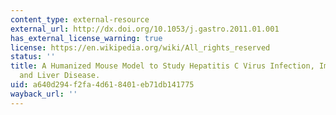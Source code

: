 ```yaml
---
content_type: external-resource
external_url: http://dx.doi.org/10.1053/j.gastro.2011.01.001
has_external_license_warning: true
license: https://en.wikipedia.org/wiki/All_rights_reserved
status: ''
title: A Humanized Mouse Model to Study Hepatitis C Virus Infection, Immune Response,
  and Liver Disease.
uid: a640d294-f2fa-4d61-8401-eb71db141775
wayback_url: ''
---
```

